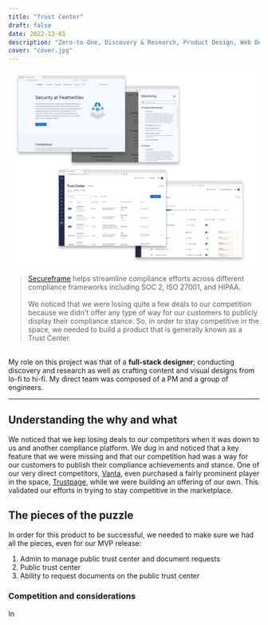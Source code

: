 ```yaml
---
title: "Trust Center"
draft: false
date: 2022-12-01
description: "Zero-to-One, Discovery & Research, Product Design, Web Design"
cover: "cover.jpg"
---
```

![Header image](1.jpg)

>[Secureframe](https://secureframe.com/) helps streamline compliance efforts across different compliance frameworks including SOC 2, ISO 27001, and HIPAA.\
\
We noticed that we were losing quite a few deals to our competition because we didn't offer any type of way for our customers to publicly display their compliance stance. So, in order to stay competitive in the space, we needed to build a product that is generally known as a Trust Center.


\
My role on this project was that of a **full-stack designer**; conducting discovery and research as well as crafting content and visual designs from lo-fi to hi-fi. My direct team was composed of a PM and a group of engineers.

---
## Understanding the why and what
We noticed that we kep losing deals to our competitors when it was down to us and another compliance platform. We dug in and noticed that a key feature that we were missing and that our competition had was a way for our customers to publish their compliance achievements and stance. One of our very direct competitors, [Vanta](https://www.vanta.com/), even purchased a fairly prominent player in the space, [Trustpage](https://trustpage.com/), while we were building an offering of our own. This validated our efforts in trying to stay competitive in the marketplace.

## The pieces of the puzzle
In order for this product to be successful, we needed to make sure we had all the pieces, even for our MVP release:
1. Admin to manage public trust center and document requests  
2. Public trust center
3. Ability to request documents on the public trust center

### Competition and considerations
In 
